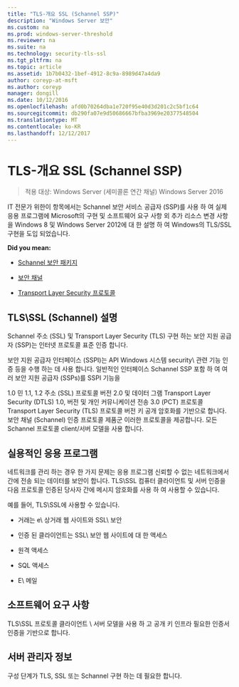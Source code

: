```yaml
---
title: "TLS-개요 SSL (Schannel SSP)"
description: "Windows Server 보안"
ms.custom: na
ms.prod: windows-server-threshold
ms.reviewer: na
ms.suite: na
ms.technology: security-tls-ssl
ms.tgt_pltfrm: na
ms.topic: article
ms.assetid: 1b7b0432-1bef-4912-8c9a-8989d47a4da9
author: coreyp-at-msft
ms.author: coreyp
manager: dongill
ms.date: 10/12/2016
ms.openlocfilehash: afd0b70264dba1e720f95e40d3d201c2c5bf1c64
ms.sourcegitcommit: db290fa07e9d50686667bfba3969e20377548504
ms.translationtype: MT
ms.contentlocale: ko-KR
ms.lasthandoff: 12/12/2017
---
```

# <a name="tls---ssl-schannel-ssp-overview"></a>TLS-개요 SSL (Schannel SSP)

>적용 대상: Windows Server (세미콜론 연간 채널) Windows Server 2016

IT 전문가 위한이 항목에서는 Schannel 보안 서비스 공급자 (SSP)를 사용 하 여 실제 응용 프로그램에 Microsoft의 구현 및 소프트웨어 요구 사항 외 추가 리소스 변경 사항을 Windows 8 및 Windows Server 2012에 대 한 설명 하 여 Windows의 TLS/SSL 구현을 도입 되었습니다.

**Did you mean:**

-   [Schannel 보안 패키지](https://msdn.microsoft.com/library/ms678421.aspx)

-   [보안 채널](https://msdn.microsoft.com/library/windows/desktop/aa380123.aspx)

-   [Transport Layer Security 프로토콜](https://msdn.microsoft.com/library/windows/desktop/aa380516.aspx)

## <a name="BKMK_OVER"></a>TLS\SSL \(Schannel\) 설명
Schannel 주소 \(SSL\) 및 Transport Layer Security \(TLS\) 구현 하는 보안 지원 공급자 \(SSP\)는 인터넷 프로토콜 표준 인증 합니다.

보안 지원 공급자 인터페이스 \(SSPI\)는 API Windows 시스템 security\ 관련 기능 인증 등을 수행 하는 데 사용 합니다. 일반적인 인터페이스 Schannel SSP 포함 하 여 여러 보안 지원 공급자 \(SSPs\)를 SSPI 기능을

1.0 민 1.1, 1.2 주소 \(SSL\) 프로토콜 버전 2.0 및 데이터 그램 Transport Layer Security \(DTLS\) 1.0, 버전 및 개인 커뮤니케이션 전송 3.0 \(PCT\) 프로토콜 Transport Layer Security \(TLS\) 프로토콜 버전 키 공개 암호화를 기반으로 합니다. 보안 채널 \(Schannel\) 인증 프로토콜 제품군 이러한 프로토콜을 제공합니다. 모든 Schannel 프로토콜 client\/서버 모델을 사용 합니다.

## <a name="BKMK_APP"></a>실용적인 응용 프로그램
네트워크를 관리 하는 경우 한 가지 문제는 응용 프로그램 신뢰할 수 없는 네트워크에서 간에 전송 되는 데이터를 보안이 합니다. TLS\SSL 컴퓨터 클라이언트 및 서버 인증을 다음 프로토콜 인증된 당사자 간에 메시지 암호화를 사용 하 여 사용할 수 있습니다.

예를 들어, TLS\SSL에 사용할 수 있습니다.

-   거래는 e\ 상거래 웹 사이트와 SSL\ 보안

-   인증 된 클라이언트는 SSL\ 보안 웹 사이트에 대 한 액세스

-   원격 액세스

-   SQL 액세스

-   E\ 메일

## <a name="BKMK_SOFT"></a>소프트웨어 요구 사항
TLS\SSL 프로토콜 클라이언트 \ 서버 모델을 사용 하 고 공개 키 인프라 필요한 인증서 인증을 기반으로 합니다.

## <a name="BKMK_INSTALL"></a>서버 관리자 정보
구성 단계가 TLS, SSL 또는 Schannel 구현 하는 데 필요한 합니다.

